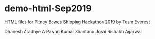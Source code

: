 # demo-html-Sep2019
HTML files for Pitney Bowes Shipping Hackathon 2019
by Team Everest

Dhanesh Aradhye
A Pawan Kumar
Shantanu Joshi
Rishabh Agarwal
